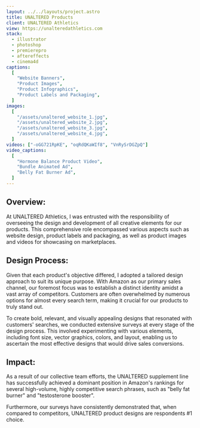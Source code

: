 ```yaml
---
layout: ../../layouts/project.astro
title: UNALTERED Products
client: UNALTERED Athletics
view: https://unalteredathletics.com
stack:
  - illustrator
  - photoshop
  - premierepro
  - aftereffects
  - cinema4d
captions:
  [
    "Website Banners",
    "Product Images",
    "Product Infographics",
    "Product Labels and Packaging",
  ]
images:
  [
    "/assets/unaltered_website_1.jpg",
    "/assets/unaltered_website_2.jpg",
    "/assets/unaltered_website_3.jpg",
    "/assets/unaltered_website_4.jpg",
  ]
videos: ["-oGG721RpKE", "oqRdQKaWIf8", "VnRySrDGZpQ"]
video_captions:
  [
    "Hormone Balance Product Video",
    "Bundle Animated Ad",
    "Belly Fat Burner Ad",
  ]
---
```


## Overview:

At UNALTERED Athletics, I was entrusted with the responsibility of overseeing the design and development of all creative elements for our products. This comprehensive role encompassed various aspects such as website design, product labels and packaging, as well as product images and videos for showcasing on marketplaces.

## Design Process:

Given that each product's objective differed, I adopted a tailored design approach to suit its unique purpose. With Amazon as our primary sales channel, our foremost focus was to establish a distinct identity amidst a vast array of competitors. Customers are often overwhelmed by numerous options for almost every search term, making it crucial for our products to truly stand out.

To create bold, relevant, and visually appealing designs that resonated with customers' searches, we conducted extensive surveys at every stage of the design process. This involved experimenting with various elements, including font size, vector graphics, colors, and layout, enabling us to ascertain the most effective designs that would drive sales conversions.

## Impact:

As a result of our collective team efforts, the UNALTERED supplement line has successfully achieved a dominant position in Amazon's rankings for several high-volume, highly competitive search phrases, such as "belly fat burner" and "testosterone booster".

Furthermore, our surveys have consistently demonstrated that, when compared to competitors, UNALTERED product designs are respondents #1 choice.
